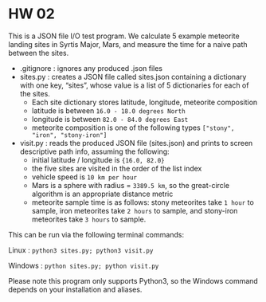# HW 02

This is a JSON file I/O test program.
We calculate 5 example meteorite landing sites in Syrtis Major, Mars, and measure the time for a naive path between the sites.

- .gitignore	: ignores any produced .json files
- sites.py	: creates a JSON file called sites.json containing a dictionary with one key, “sites”, whose value is a list of 5 dictionaries for each of the sites.
  - Each site dictionary stores latitude, longitude, meteorite composition
  - latitude is between `16.0 - 18.0 degrees North`
  - longitude is between `82.0 - 84.0 degrees East`
  - meteorite composition is one of the following types `["stony", "iron", "stony-iron"]`
- visit.py	: reads the produced JSON file (sites.json) and prints to screen descriptive path info, assuming the following:
  - initial latitude / longitude is `{16.0, 82.0}`
  - the five sites are visited in the order of the list index
  - vehicle speed is `10 km per hour`
  - Mars is a sphere with radius = `3389.5 km`, so the great-circle algorithm is an appropriate distance metric
  - meteorite sample time is as follows: stony meteorites take `1 hour` to sample, iron meteorites take `2 hours` to sample, and stony-iron meteorites take `3 hours` to sample.

This can be run via the following terminal commands:

Linux	: `python3 sites.py; python3 visit.py`

Windows	: `python sites.py; python visit.py`

Please note this program only supports Python3, so the Windows command depends on your installation and aliases.